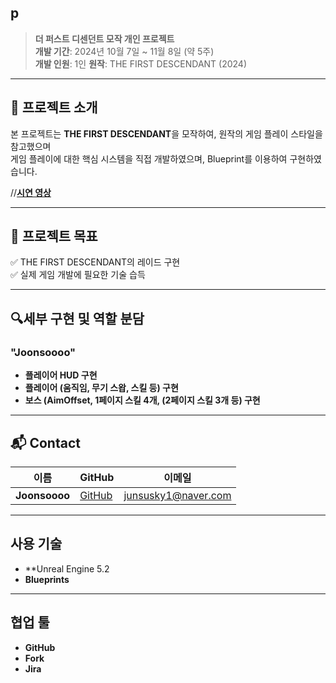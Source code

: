 ## p

> **더 퍼스트 디센던트 모작 개인 프로젝트**  
> **개발 기간**: 2024년 10월 7일 ~ 11월 8일 (약 5주)  
> **개발 인원**: 1인
> **원작**: THE FIRST DESCENDANT (2024)  

---

## 📝 프로젝트 소개

본 프로젝트는 **THE FIRST DESCENDANT**을 모작하여, 원작의 게임 플레이 스타일을 참고했으며  
게임 플레이에 대한 핵심 시스템을 직접 개발하였으며, Blueprint를 이용하여 구현하였습니다.

//**[시연 영상]()**

---

## 🚀 프로젝트 목표

✅ THE FIRST DESCENDANT의 레이드 구현  
✅ 실제 게임 개발에 필요한 기술 습득

---

## 🔍세부 구현 및 역할 분담

### "Joonsoooo"
- **플레이어 HUD 구현**
- **플레이어 (움직임, 무기 스왑, 스킬 등) 구현**
- **보스 (AimOffset, 1페이지 스킬 4개, (2페이지 스킬 3개 등) 구현**
---

## 📬 Contact

| 이름 | GitHub | 이메일 |
|------|--------|--------|
| **Joonsoooo** | [GitHub](https://github.com/Joonsoooo) | junsusky1@naver.com |


---


## 사용 기술
- **Unreal Engine 5.2
- **Blueprints**

---

## 협업 툴
- **GitHub**
- **Fork**
- **Jira**


